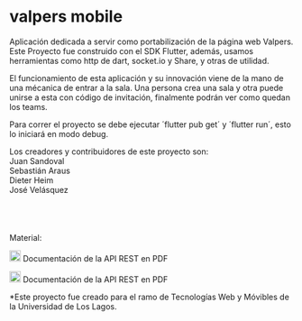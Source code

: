 # valpers mobile
Aplicación dedicada a servir como portabilización de la página web Valpers. Este Proyecto fue construido con el SDK Flutter, además, usamos herramientas como http de dart, socket.io y Share, y otras de utilidad.

El funcionamiento de esta aplicación y su innovación viene de la mano de una mécanica de entrar a la sala. Una persona crea una sala y otra puede unirse a esta con código de invitación, finalmente podrán ver como quedan los teams.

Para correr el proyecto se debe ejecutar ´flutter pub get´ y ´flutter run´, esto lo iniciará en modo debug.

Los creadores y contribuidores de este proyecto son:<br/>
Juan Sandoval<br/>
Sebastián Araus<br/>
Dieter Heim<br/>
José Velásquez<br/>
<br/><br/><br/><br/>
Material:

<a title="Documentación API REST PDF" href="https://drive.google.com/file/d/1hGLb3Cx-U_Xzidvjl1QBXmiDAtP2pcnk/view?usp=sharing"><img src="http://www.ugelcp.gob.pe/assets/img/iconos/icono-pdf.png" alt="Documentación API REST" width="20" height="20"/></a>   Documentación de la API REST en PDF

<a title="Eventos del soket.io" href="https://drive.google.com/file/d/1-w-YW4Bz-GS1Qairs3GwiEF91MLa8pOm/view?usp=sharing"><img src="http://www.ugelcp.gob.pe/assets/img/iconos/icono-pdf.png" alt="Documentación API REST" width="20" height="20"/></a>   Documentación de la API REST en PDF

*Este proyecto fue creado para el ramo de Tecnologías Web y Móvibles de la Universidad de Los Lagos.

[1]: https://drive.google.com/file/d/1YfqxyKQ3IlEuOzJiJX93Do5-AzdpdYiG/view?usp=sharing
